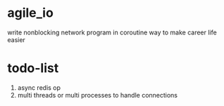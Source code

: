 # agile_io
write nonblocking network program in coroutine way to make career life easier

# todo-list
1. async redis op
2. multi threads or multi processes to handle connections

